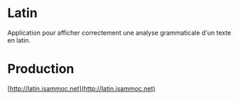 # Latin

Application pour afficher correctement une analyse grammaticale d'un texte en latin.

# Production

[http://latin.isammoc.net](http://latin.isammoc.net)

